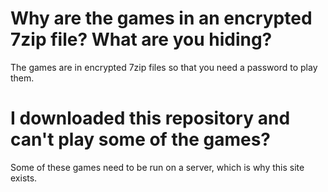 # Why are the games in an encrypted 7zip file? What are you hiding?
The games are in encrypted 7zip files so that you need a password to play them.
# I downloaded this repository and can't play some of the games?
Some of these games need to be run on a server, which is why this site exists.
